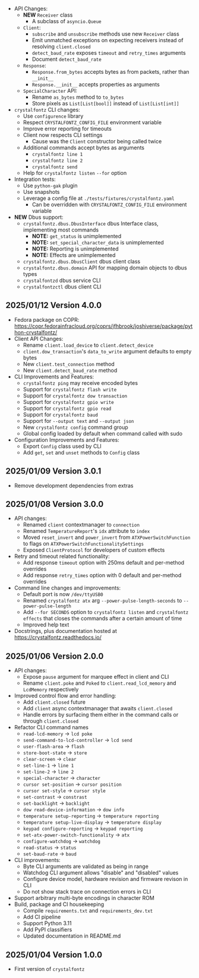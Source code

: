 - API Changes:
  - **NEW** `Receiver` class
    - A subclass of `asyncio.Queue`
  - `Client`:
    - `subscribe` and `unsubscribe` methods use new `Receiver` class
    - Emit unmatched exceptions on expecting receivers instead of resolving `client.closed`
    - `detect_baud_rate` exposes `timeout` and `retry_times` arguments
    - Document `detect_baud_rate`
  - `Response`:
    - `Response.from_bytes` accepts bytes as from packets, rather than `__init__`
    - `Response.__init__` accepts properties as arguments
  - `SpecialCharacter` API:
    - Rename `as_bytes` method to `to_bytes`
    - Store pixels as `List[List[bool]]` instead of `List[List[int]]`
- `crystalfontz` CLI changes:
  - Use `configurence` library
  - Respect `CRYSTALFONTZ_CONFIG_FILE` environment variable
  - Improve error reporting for timeouts
  - Client now respects CLI settings
    - Cause was the `Client` constructor being called twice
  - Additional commands accept bytes as arguments
    - `crystalfontz line 1`
    - `crystalfontz line 2`
    - `crystalfontz send`
  - Help for `crystalfontz listen` `--for` option
- Integration tests:
  - Use `python-gak` plugin
  - Use snapshots
  - Leverage a config file at `./tests/fixtures/crystalfontz.yaml`
    - Can be overridden with `CRYSTALFONTZ_CONFIG_FILE` environment variable
- **NEW** Dbus support:
  - `crystalfontz.dbus.DbusInterface` dbus Interface class, implementing most commands
    - **NOTE:** `get_status` is unimplemented
    - **NOTE:** `set_special_character_data` is unimplemented
    - **NOTE:** Reporting is unimplemented
    - **NOTE:** Effects are unimplemented
  - `crystalfontz.dbus.DbusClient` dbus client class
  - `crystalfontz.dbus.domain` API for mapping domain objects to dbus types
  - `crystalfontzd` dbus service CLI
  - `crystalfontzctl` dbus client CLI

## 2025/01/12 Version 4.0.0
- Fedora package on COPR: <https://copr.fedorainfracloud.org/coprs/jfhbrook/joshiverse/package/python-crystalfontz/>
- Client API Changes:
  - Rename `client.load_device` to `client.detect_device`
  - `client.dow_transaction`'s `data_to_write` argument defaults to empty bytes
  - New `client.test_connection` method
  - New `client.detect_baud_rate` method
- CLI Improvements and Features:
  - `crystalfontz ping` may receive encoded bytes
  - Support for `crystalfontz flash write`
  - Support for `crystalfontz dow transaction`
  - Support for `crystalfontz gpio write`
  - Support for `crystalfontz gpio read`
  - Support for `crystalfontz baud`
  - Support for `--output text` and `--output json`
  - New `crystalfontz config` command group
  - Global config loaded by default when command called with sudo
- Configuration Improvements and Features:
  - Export `Config` class used by CLI
  - Add `get`, `set` and `unset` methods to `Config` class

## 2025/01/09 Version 3.0.1

- Remove development dependencies from extras

## 2025/01/08 Version 3.0.0

- API changes:
  - Renamed `client` contextmanager to `connection`
  - Renamed `TemperatureReport`'s `idx` attribute to `index`
  - Moved `reset_invert` and `power_invert` from `ATXPowerSwitchFunction` to flags on `ATXPowerSwitchFunctionalitySettings`
  - Exposed `ClientProtocol` for developers of custom effects
- Retry and timeout related functionality:
  - Add response `timeout` option with 250ms default and per-method overrides
  - Add response `retry_times` option with 0 default and per-method overrides
- Command line changes and improvements:
  - Default port is now `/dev/ttyUSB0`
  - Renamed `crystalfontz atx` arg `--power-pulse-length-seconds` to `--power-pulse-length`
  - Add `--for SECONDS` option to `crystalfontz listen` and `crystalfontz effects` that closes the commands after a certain amount of time
  - Improved help text
- Docstrings, plus documentation hosted at <https://crystalfontz.readthedocs.io/>

## 2025/01/06 Version 2.0.0

- API changes:
  - Expose `pause` argument for marquee effect in client and CLI
  - Rename `client.poke` and `Poked` to `client.read_lcd_memory` and `LcdMemory` respectively
- Improved control flow and error handling:
  - Add `client.closed` future
  - Add `client` async contextmanager that awaits `client.closed`
  - Handle errors by surfacing them either in the command calls or through `client.closed`
- Refactor CLI command names
  - `read-lcd-memory` -> `lcd poke`
  - `send-command-to-lcd-controller` -> `lcd send`
  - `user-flash-area` -> `flash`
  - `store-boot-state` -> `store`
  - `clear-screen` -> `clear`
  - `set-line-1` -> `line 1`
  - `set-line-2` -> `line 2`
  - `special-character` -> `character`
  - `cursor set-position` -> `cursor position`
  - `cursor set-style` -> `cursor style`
  - `set-contrast` -> `constrast`
  - `set-backlight` -> `backlight`
  - `dow read-device-information` -> `dow info`
  - `temperature setup-reporting` -> `temperature reporting`
  - `temperature setup-live-display` -> `temperature display`
  - `keypad configure-reporting` -> `keypad reporting`
  - `set-atx-power-switch-functionality` -> `atx`
  - `configure-watchdog` -> `watchdog`
  - `read-status` -> `status`
  - `set-baud-rate` -> `baud`
- CLI improvements:
  - Byte CLI arguments are validated as being in range
  - Watchdog CLI argument allows "disable" and "disabled" values
  - Configure device model, hardware revision and firmware revison in CLI
  - Do not show stack trace on connection errors in CLI
- Support arbitrary multi-byte encodings in character ROM
- Build, package and CI housekeeping
  - Compile `requirements.txt` and `requirements_dev.txt`
  - Add CI pipeline
  - Support Python 3.11
  - Add PyPI classifiers
  - Updated documentation in README.md

## 2025/01/04 Version 1.0.0

- First version of `crystalfontz`
